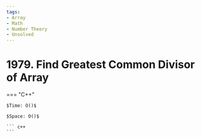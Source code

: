 ```yaml
---
tags:
- Array
- Math
- Number Theory
- Unsolved
---
```



# 1979. Find Greatest Common Divisor of Array

=== "C++"

    $Time: O()$

    $Space: O()$

    ``` c++
    ```